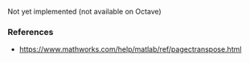 Not yet implemented (not available on Octave)

### References

* https://www.mathworks.com/help/matlab/ref/pagectranspose.html
